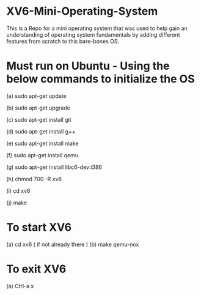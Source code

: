 # XV6-Mini-Operating-System
This is a Repo for a mini operating system that was used to help gain an understanding of operating system fundamentals by adding different features from scratch to this bare-bones OS.

# Must run on Ubuntu - Using the below commands to initialize  the OS
(a) sudo apt-get update

(b) sudo apt-get upgrade

(c) sudo apt-get install git

(d) sudo apt-get install g++

(e) sudo apt-get install make

(f) sudo apt-get install qemu

(g) sudo apt-get install libc6-dev:i386

(h) chmod 700 -R xv6

(i) cd xv6

(j) make

# To start XV6 
(a) cd xv6 ( if not already there )
(b) make qemu-nox

# To exit XV6
 (a) Ctrl-a x
 
 
